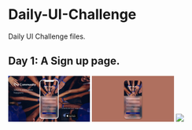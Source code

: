 # Daily-UI-Challenge

Daily UI Challenge files.

## Day 1: A Sign up page.

<!-- ![Sign up page](./001/iphone8_screen_mockup.jpg)
![Sign up page](./001/iphone8_screen_mockup2.jpg)
![Sign up page](./001/Web-1280–1.jpg) -->
<!-- <div style="padding:0% 10%"> -->

<img src="./001/iphone8_screen_mockup.jpg" width="33%"/> <img src="./001/iphone8_screen_mockup2.jpg" width="33%"/> <img src="./001/Web-1280–1.jpg" width="33%"/>

<!-- </div> -->
